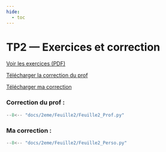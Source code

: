 ```yaml
---
hide:
  - toc
---
```


# TP2 — Exercices et correction

[Voir les exercices (PDF)](Feuille2.pdf)

<a href="Feuille2_Prof.py" download>Télécharger la correction du prof</a>

<a href="Feuille2_Perso.py" download>Télécharger ma correction</a>

### **Correction du prof :**
```python linenums="1"
--8<-- "docs/2eme/Feuille2/Feuille2_Prof.py"
```


### **Ma correction :**
```python linenums="1"
--8<-- "docs/2eme/Feuille2/Feuille2_Perso.py"
```